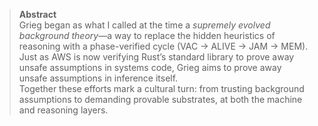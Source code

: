 > **Abstract**  
> Grieg began as what I called at the time a *supremely evolved background theory*—a way to replace the hidden heuristics of reasoning with a phase-verified cycle (VAC → ALIVE → JAM → MEM).  
> Just as AWS is now verifying Rust’s standard library to prove away unsafe assumptions in systems code, Grieg aims to prove away unsafe assumptions in inference itself.  
> Together these efforts mark a cultural turn: from trusting background assumptions to demanding provable substrates, at both the machine and reasoning layers.